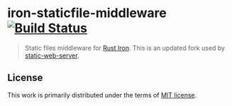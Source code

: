 # iron-staticfile-middleware [![Build Status](https://travis-ci.com/joseluisq/iron-staticfile-middleware.svg?branch=master)](https://travis-ci.com/joseluisq/iron-staticfile-middleware)

> Static files middleware for [Rust Iron](https://github.com/iron/iron). This is an updated fork used by [static-web-server](https://github.com/joseluisq/static-web-server).


## License

This work is primarily distributed under the terms of [MIT license](LICENSE).
